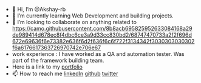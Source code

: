 - 👋 Hi, I’m @Akshay-rb
- 🌱 I’m currently learning Web Development and building projects.
- 💞️ I’m looking to collaborate on anything related to https://camo.githubusercontent.com/8b8acb695825952633084168a29de989414d678ec8f4dbc6ce3a9d33cc830bd2/68747470733a2f2f696d672e69636f6e73382e636f6d2f636f6c6f722f3134342f3030303030302f6a6176617363726970742e706e67
- work experience : I have worked as a QA and automation tester. Was part of the framework building team.  
- Here is a link to my [portfolio](https://bijapurakshay.netlify.app/)
- 📫 How to reach me [linkedIn](https://www.linkedin.com/in/akshay-r-bijapur-3548039a/) [github](https://github.com/Akshay-rb) [twitter](https://twitter.com/akshaybijapur)

<!---
Akshay-rb/Akshay-rb is a ✨ special ✨ repository because its `README.md` (this file) appears on your GitHub profile.
You can click the Preview link to take a look at your changes.
--->
